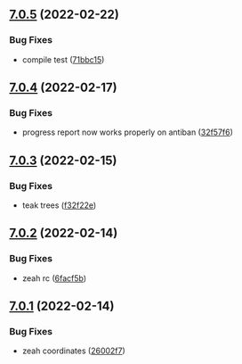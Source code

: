 ## [7.0.5](https://github.com/Torwent/WaspLib/compare/v7.0.4...v7.0.5) (2022-02-22)


### Bug Fixes

* compile test ([71bbc15](https://github.com/Torwent/WaspLib/commit/71bbc15ef99f1eb9bca79502a4da63d9c5b25aa3))



## [7.0.4](https://github.com/Torwent/WaspLib/compare/v7.0.3...v7.0.4) (2022-02-17)


### Bug Fixes

* progress report now works properly on antiban ([32f57f6](https://github.com/Torwent/WaspLib/commit/32f57f61d7e278394418ebcc5cf61776b47ca801))



## [7.0.3](https://github.com/Torwent/WaspLib/compare/v7.0.2...v7.0.3) (2022-02-15)


### Bug Fixes

* teak trees ([f32f22e](https://github.com/Torwent/WaspLib/commit/f32f22e7800d6a90568e85cae82e6f8fa5bb711f))



## [7.0.2](https://github.com/Torwent/WaspLib/compare/v7.0.1...v7.0.2) (2022-02-14)


### Bug Fixes

* zeah rc ([6facf5b](https://github.com/Torwent/WaspLib/commit/6facf5ba15bb5b23a25fc420e63a7aed41b6d402))



## [7.0.1](https://github.com/Torwent/WaspLib/compare/v7.0.0...v7.0.1) (2022-02-14)


### Bug Fixes

* zeah coordinates ([26002f7](https://github.com/Torwent/WaspLib/commit/26002f749eff4e8de41d956d6d934097751b459f))



